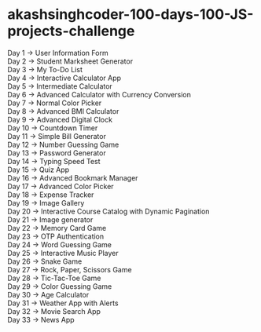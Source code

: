 <h1> akashsinghcoder-100-days-100-JS-projects-challenge </h1>

Day 1 -> User Information Form<br>
Day 2 -> Student Marksheet Generator<br>
Day 3 -> My To-Do List<br>
Day 4 -> Interactive Calculator App<br>
Day 5 -> Intermediate Calculator<br>
Day 6 -> Advanced Calculator with Currency Conversion<br>
Day 7 -> Normal Color Picker<br>
Day 8 -> Advanced BMI Calculator<br>
Day 9 -> Advanced Digital Clock<br>
Day 10 -> Countdown Timer<br>
Day 11 -> Simple Bill Generator<br>
Day 12 -> Number Guessing Game<br>
Day 13 -> Password Generator<br>
Day 14 -> Typing Speed Test<br>
Day 15 -> Quiz App<br>
Day 16 -> Advanced Bookmark Manager<br>
Day 17 -> Advanced Color Picker<br>
Day 18 -> Expense Tracker<br>
Day 19 -> Image Gallery<br>
Day 20 -> Interactive Course Catalog with Dynamic Pagination<br>
Day 21 -> Image generator<br>
Day 22 -> Memory Card Game<br>
Day 23 -> OTP Authentication<br>
Day 24 -> Word Guessing Game<br>
Day 25 -> Interactive Music Player<br>
Day 26 -> Snake Game<br>
Day 27 -> Rock, Paper, Scissors Game<br>
Day 28 -> Tic-Tac-Toe Game<br>
Day 29 -> Color Guessing Game<br>
Day 30 -> Age Calculator<br>
Day 31 -> Weather App with Alerts<br>
Day 32 -> Movie Search App<br>
Day 33 -> News App<br>
